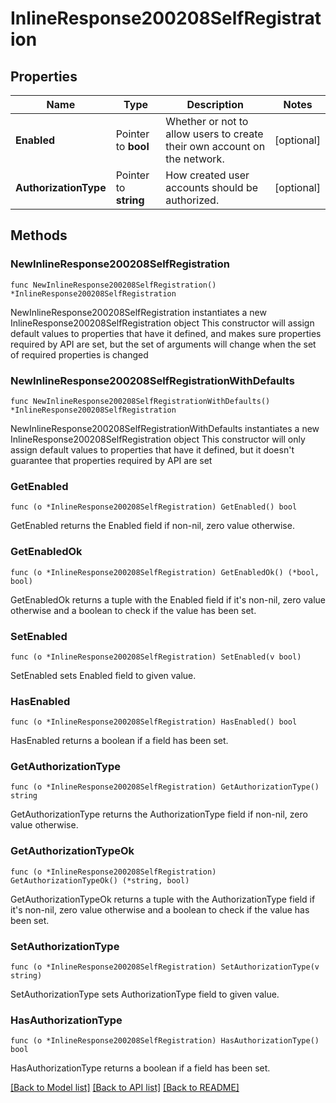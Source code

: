 # InlineResponse200208SelfRegistration

## Properties

Name | Type | Description | Notes
------------ | ------------- | ------------- | -------------
**Enabled** | Pointer to **bool** | Whether or not to allow users to create their own account on the network. | [optional] 
**AuthorizationType** | Pointer to **string** | How created user accounts should be authorized. | [optional] 

## Methods

### NewInlineResponse200208SelfRegistration

`func NewInlineResponse200208SelfRegistration() *InlineResponse200208SelfRegistration`

NewInlineResponse200208SelfRegistration instantiates a new InlineResponse200208SelfRegistration object
This constructor will assign default values to properties that have it defined,
and makes sure properties required by API are set, but the set of arguments
will change when the set of required properties is changed

### NewInlineResponse200208SelfRegistrationWithDefaults

`func NewInlineResponse200208SelfRegistrationWithDefaults() *InlineResponse200208SelfRegistration`

NewInlineResponse200208SelfRegistrationWithDefaults instantiates a new InlineResponse200208SelfRegistration object
This constructor will only assign default values to properties that have it defined,
but it doesn't guarantee that properties required by API are set

### GetEnabled

`func (o *InlineResponse200208SelfRegistration) GetEnabled() bool`

GetEnabled returns the Enabled field if non-nil, zero value otherwise.

### GetEnabledOk

`func (o *InlineResponse200208SelfRegistration) GetEnabledOk() (*bool, bool)`

GetEnabledOk returns a tuple with the Enabled field if it's non-nil, zero value otherwise
and a boolean to check if the value has been set.

### SetEnabled

`func (o *InlineResponse200208SelfRegistration) SetEnabled(v bool)`

SetEnabled sets Enabled field to given value.

### HasEnabled

`func (o *InlineResponse200208SelfRegistration) HasEnabled() bool`

HasEnabled returns a boolean if a field has been set.

### GetAuthorizationType

`func (o *InlineResponse200208SelfRegistration) GetAuthorizationType() string`

GetAuthorizationType returns the AuthorizationType field if non-nil, zero value otherwise.

### GetAuthorizationTypeOk

`func (o *InlineResponse200208SelfRegistration) GetAuthorizationTypeOk() (*string, bool)`

GetAuthorizationTypeOk returns a tuple with the AuthorizationType field if it's non-nil, zero value otherwise
and a boolean to check if the value has been set.

### SetAuthorizationType

`func (o *InlineResponse200208SelfRegistration) SetAuthorizationType(v string)`

SetAuthorizationType sets AuthorizationType field to given value.

### HasAuthorizationType

`func (o *InlineResponse200208SelfRegistration) HasAuthorizationType() bool`

HasAuthorizationType returns a boolean if a field has been set.


[[Back to Model list]](../README.md#documentation-for-models) [[Back to API list]](../README.md#documentation-for-api-endpoints) [[Back to README]](../README.md)



